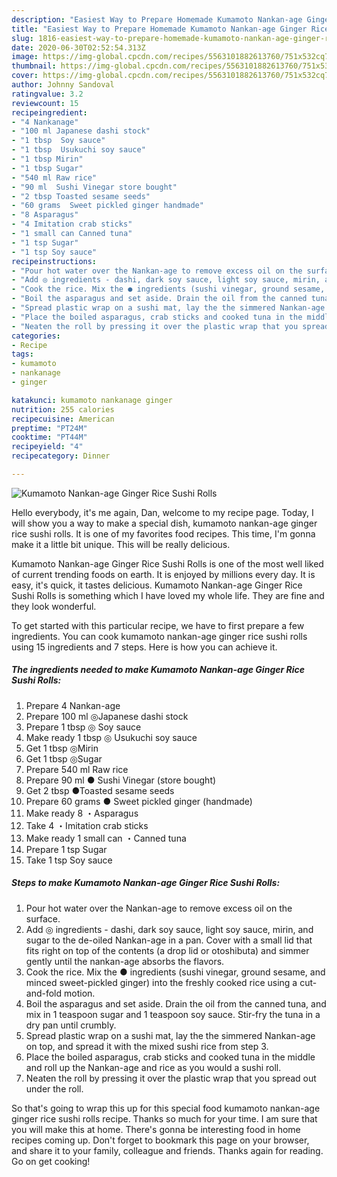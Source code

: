 ```yaml
---
description: "Easiest Way to Prepare Homemade Kumamoto Nankan-age Ginger Rice Sushi Rolls"
title: "Easiest Way to Prepare Homemade Kumamoto Nankan-age Ginger Rice Sushi Rolls"
slug: 1816-easiest-way-to-prepare-homemade-kumamoto-nankan-age-ginger-rice-sushi-rolls
date: 2020-06-30T02:52:54.313Z
image: https://img-global.cpcdn.com/recipes/5563101882613760/751x532cq70/kumamoto-nankan-age-ginger-rice-sushi-rolls-recipe-main-photo.jpg
thumbnail: https://img-global.cpcdn.com/recipes/5563101882613760/751x532cq70/kumamoto-nankan-age-ginger-rice-sushi-rolls-recipe-main-photo.jpg
cover: https://img-global.cpcdn.com/recipes/5563101882613760/751x532cq70/kumamoto-nankan-age-ginger-rice-sushi-rolls-recipe-main-photo.jpg
author: Johnny Sandoval
ratingvalue: 3.2
reviewcount: 15
recipeingredient:
- "4 Nankanage"
- "100 ml Japanese dashi stock"
- "1 tbsp  Soy sauce"
- "1 tbsp  Usukuchi soy sauce"
- "1 tbsp Mirin"
- "1 tbsp Sugar"
- "540 ml Raw rice"
- "90 ml  Sushi Vinegar store bought"
- "2 tbsp Toasted sesame seeds"
- "60 grams  Sweet pickled ginger handmade"
- "8 Asparagus"
- "4 Imitation crab sticks"
- "1 small can Canned tuna"
- "1 tsp Sugar"
- "1 tsp Soy sauce"
recipeinstructions:
- "Pour hot water over the Nankan-age to remove excess oil on the surface."
- "Add ◎ ingredients - dashi, dark soy sauce, light soy sauce, mirin, and sugar to the de-oiled Nankan-age in a pan. Cover with a small lid that fits right on top of the contents (a drop lid or otoshibuta) and simmer gently until the nankan-age absorbs the flavors."
- "Cook the rice. Mix the ● ingredients (sushi vinegar, ground sesame, and minced sweet-pickled ginger) into the freshly cooked rice using a cut-and-fold motion."
- "Boil the asparagus and set aside. Drain the oil from the canned tuna, and mix in 1 teaspoon sugar and 1 teaspoon soy sauce. Stir-fry the tuna in a dry pan until crumbly."
- "Spread plastic wrap on a sushi mat, lay the the simmered Nankan-age on top, and spread it with the mixed sushi rice from step 3."
- "Place the boiled asparagus, crab sticks and cooked tuna in the middle and roll up the Nankan-age and rice as you would a sushi roll."
- "Neaten the roll by pressing it over the plastic wrap that you spread out under the roll."
categories:
- Recipe
tags:
- kumamoto
- nankanage
- ginger

katakunci: kumamoto nankanage ginger 
nutrition: 255 calories
recipecuisine: American
preptime: "PT24M"
cooktime: "PT44M"
recipeyield: "4"
recipecategory: Dinner

---
```



![Kumamoto Nankan-age Ginger Rice Sushi Rolls](https://img-global.cpcdn.com/recipes/5563101882613760/751x532cq70/kumamoto-nankan-age-ginger-rice-sushi-rolls-recipe-main-photo.jpg)

Hello everybody, it's me again, Dan, welcome to my recipe page. Today, I will show you a way to make a special dish, kumamoto nankan-age ginger rice sushi rolls. It is one of my favorites food recipes. This time, I'm gonna make it a little bit unique. This will be really delicious.



Kumamoto Nankan-age Ginger Rice Sushi Rolls is one of the most well liked of current trending foods on earth. It is enjoyed by millions every day. It is easy, it's quick, it tastes delicious. Kumamoto Nankan-age Ginger Rice Sushi Rolls is something which I have loved my whole life. They are fine and they look wonderful.


To get started with this particular recipe, we have to first prepare a few ingredients. You can cook kumamoto nankan-age ginger rice sushi rolls using 15 ingredients and 7 steps. Here is how you can achieve it.

<!--inarticleads1-->

##### The ingredients needed to make Kumamoto Nankan-age Ginger Rice Sushi Rolls:

1. Prepare 4 Nankan-age
1. Prepare 100 ml ◎Japanese dashi stock
1. Prepare 1 tbsp ◎ Soy sauce
1. Make ready 1 tbsp ◎ Usukuchi soy sauce
1. Get 1 tbsp ◎Mirin
1. Get 1 tbsp ◎Sugar
1. Prepare 540 ml Raw rice
1. Prepare 90 ml ● Sushi Vinegar (store bought)
1. Get 2 tbsp ●Toasted sesame seeds
1. Prepare 60 grams ● Sweet pickled ginger (handmade)
1. Make ready 8 ・Asparagus
1. Take 4 ・Imitation crab sticks
1. Make ready 1 small can ・Canned tuna
1. Prepare 1 tsp Sugar
1. Take 1 tsp Soy sauce




<!--inarticleads2-->

##### Steps to make Kumamoto Nankan-age Ginger Rice Sushi Rolls:

1. Pour hot water over the Nankan-age to remove excess oil on the surface.
1. Add ◎ ingredients - dashi, dark soy sauce, light soy sauce, mirin, and sugar to the de-oiled Nankan-age in a pan. Cover with a small lid that fits right on top of the contents (a drop lid or otoshibuta) and simmer gently until the nankan-age absorbs the flavors.
1. Cook the rice. Mix the ● ingredients (sushi vinegar, ground sesame, and minced sweet-pickled ginger) into the freshly cooked rice using a cut-and-fold motion.
1. Boil the asparagus and set aside. Drain the oil from the canned tuna, and mix in 1 teaspoon sugar and 1 teaspoon soy sauce. Stir-fry the tuna in a dry pan until crumbly.
1. Spread plastic wrap on a sushi mat, lay the the simmered Nankan-age on top, and spread it with the mixed sushi rice from step 3.
1. Place the boiled asparagus, crab sticks and cooked tuna in the middle and roll up the Nankan-age and rice as you would a sushi roll.
1. Neaten the roll by pressing it over the plastic wrap that you spread out under the roll.




So that's going to wrap this up for this special food kumamoto nankan-age ginger rice sushi rolls recipe. Thanks so much for your time. I am sure that you will make this at home. There's gonna be interesting food in home recipes coming up. Don't forget to bookmark this page on your browser, and share it to your family, colleague and friends. Thanks again for reading. Go on get cooking!
